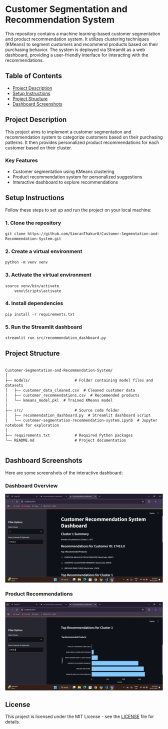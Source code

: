 <!DOCTYPE html>
<html lang="en">
<head>
    <meta charset="UTF-8">
    <meta name="viewport" content="width=device-width, initial-scale=1.0">
</head>
<body>
    <h1>Customer Segmentation and Recommendation System</h1>
    <p>This repository contains a machine learning-based customer segmentation and product recommendation system. It utilizes clustering techniques (KMeans) to segment customers and recommend products based on their purchasing behavior. The system is deployed via Streamlit as a web dashboard, providing a user-friendly interface for interacting with the recommendations.</p>

<h2>Table of Contents</h2>
    <ul>
        <li><a href="#project-description">Project Description</a></li>
        <li><a href="#setup-instructions">Setup Instructions</a></li>
        <li><a href="#project-structure">Project Structure</a></li>
        <li><a href="#dashboard-screenshot">Dashboard Screenshots</a></li>
    </ul>

<h2 id="project-description">Project Description</h2>
    <p>This project aims to implement a customer segmentation and recommendation system to categorize customers based on their purchasing patterns. It then provides personalized product recommendations for each customer based on their cluster.</p>

<h3>Key Features</h3>
    <ul>
        <li>Customer segmentation using KMeans clustering</li>
        <li>Product recommendation system for personalized suggestions</li>
        <li>Interactive dashboard to explore recommendations</li>
    </ul>

 <h2 id="setup-instructions">Setup Instructions</h2>
    <p>Follow these steps to set up and run the project on your local machine:</p>
    
 <h3>1. Clone the repository</h3>
    <pre><code>git clone https://github.com/SimranThakur0/Customer-Segmentation-and-Recommendation-System.git</code></pre>
    
 <h3>2. Create a virtual environment</h3>
    <pre><code>python -m venv venv</code></pre>
    
  <h3>3. Activate the virtual environment</h3>
    <pre><code>source venv/bin/activate  <!-- For Linux/macOS -->
    venv\Scripts\activate  <!-- For Windows --></code></pre>

  <h3>4. Install dependencies</h3>
    <pre><code>pip install -r requirements.txt</code></pre>

  <h3>5. Run the Streamlit dashboard</h3>
    <pre><code>streamlit run src/recommendation_dashboard.py</code></pre>

 <h2 id="project-structure">Project Structure</h2>
    <pre><code>
Customer-Segmentation-and-Recommendation-System/
│
├── models/                    # Folder containing model files and datasets
│   ├── customer_data_cleaned.csv  # Cleaned customer data
│   ├── customer_recommendations.csv  # Recommended products
│   └── kmeans_model.pkl  # Trained KMeans model
│
├── src/                       # Source code folder
│   ├── recommendation_dashboard.py  # Streamlit dashboard script
│   └── customer-segmentation-recommendation-system.ipynb  # Jupyter notebook for exploration
│
├── requirements.txt           # Required Python packages
└── README.md                  # Project documentation
    </code></pre>

  <h2 id="dashboard-screenshot">Dashboard Screenshots</h2>
    <p>Here are some screenshots of the interactive dashboard:</p>

  <h3>Dashboard Overview</h3>
    <img src="docs/ss1.jpeg" alt="Dashboard Overview" width="600">

  <h3>Product Recommendations</h3>
    <img src="docs/ss2.jpeg" alt="Product Recommendations" width="600">

 <h2>License</h2>
    <p>This project is licensed under the MIT License - see the <a href="LICENSE">LICENSE</a> file for details.</p>

</body>
</html>
